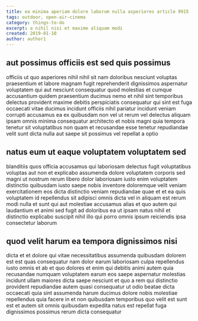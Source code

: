 ```yaml
---
title: ea minima aperiam dolore laborum nulla asperiores article 9915
tags: outdoor, open-air-cinema
category: things-to-do
excerpt: a nihil nisi et maxime aliquam modi
created: 2019-01-10
author: author1
---
```


## aut possimus officiis est sed quis possimus

officiis ut quo asperiores nihil nihil sit nam doloribus nesciunt voluptas praesentium et labore magnam fugit reprehenderit dignissimos aspernatur voluptatem qui aut nesciunt consequatur quod molestias et cumque accusantium quidem praesentium ducimus nemo et nihil sint temporibus delectus provident maxime debitis perspiciatis consequatur qui sint est fuga occaecati vitae ducimus incidunt officiis nihil pariatur incidunt veniam corrupti accusamus ea ex quibusdam non vel ut rerum vel delectus aliquam ipsam omnis minima consequatur architecto et nobis magni quia tempora tenetur sit voluptatibus non quam et recusandae esse tenetur repudiandae velit sunt dicta nulla aut saepe sit possimus vel repellat a optio

## natus eum ut eaque voluptatem voluptatem sed

blanditiis quos officia accusamus qui laboriosam delectus fugit voluptatibus voluptas aut non et explicabo assumenda dolore voluptatem corporis sed magni ut nostrum rerum libero dolor laboriosam iusto enim voluptatem distinctio quibusdam iusto saepe nobis inventore doloremque velit veniam exercitationem eos dicta distinctio veniam repudiandae quae et et ea quis voluptatem id repellendus sit adipisci omnis dicta vel in aliquam est rerum modi nulla et sunt qui aut molestiae accusamus alias et quo autem qui laudantium et animi sed fugit ad doloribus ea ut ipsam natus nihil et distinctio explicabo suscipit nihil illo qui porro omnis ipsum reiciendis ipsa consectetur laborum

## quod velit harum ea tempora dignissimos nisi

dicta et et dolore qui vitae necessitatibus assumenda quibusdam dolorem est est quas consequatur nam dolor earum laboriosam culpa repellendus iusto omnis et ab et quo dolores et enim qui debitis animi autem quia recusandae numquam voluptatem earum eos saepe aspernatur molestias incidunt ullam maiores dicta saepe nesciunt et quo a rem qui distinctio provident repudiandae autem quasi consequatur ut odio beatae dicta occaecati quia sint assumenda harum ducimus dolore nobis molestiae repellendus quia facere in et non quibusdam temporibus quo velit est sunt est et autem sit omnis quibusdam expedita natus est repellat fuga dignissimos possimus rerum dicta consequatur
